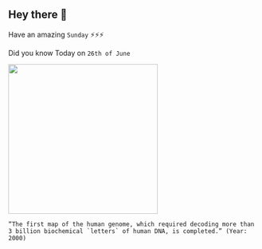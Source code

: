## Hey there 👋
Have an amazing `Sunday` ⚡⚡⚡

Did you know Today on `26th of June`
 
 [<img src="https://slideplayer.com/6907935/23/images/slide_1.jpg" width="300" />](https://en.wikipedia.org/wiki/Human_Genome_Project) 
 ```
“The first map of the human genome, which required decoding more than 3 billion biochemical `letters` of human DNA, is completed.” (Year: 2000)
```
